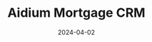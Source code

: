 ---  
layout: startup_page  
title: "Aidium Mortgage CRM"  
id: "thinkaidium.com"  
permalink: "/aidiummortgagecrmthinkaidium.com04022024/"  
website: "https://thinkaidium.com/"  
funding_round: "Series A"  
funding_amount: "$19M"  
investors: "PeakSpan Capital"  
about: "Aidium Mortgage CRM provides innovative mortgage technology solutions to empower loan officers with cutting-edge tools. Their platform streamlines operations, enhances borrower engagement, and drives business growth by offering features like business intelligence, data warehousing, pipeline management, and enterprise-grade permissioning. This helps mortgage lenders improve efficiency and competitiveness in a rapidly evolving market."  
markets: "Fintech, Mortgage Technology, CRM, AI, Lead generation, Lead conversion, Database marketing, SaaS, Sales automation"  
hq: "Boulder, Colorado, United States"  
founded_year: "2019"  
linkedin: "https://www.linkedin.com/company/aidium"  
twitter: ""  
instagram: ""  
facebook: ""  
crunchbase: ""  
pitchbook: ""  

date_display: "02-Apr-2024"  
date: "2024-04-02"

# SEO Optimization  
meta_title: "Aidium Mortgage CRM - Series A Funding ($19M)"  
meta_description: "Aidium Mortgage CRM, Aidium Mortgage CRM provides innovative mortgage technology solutions to empower loan officers with cutting-edge tools. Their platform streamlines ope..."  
meta_keywords: "Aidium Mortgage CRM, Fintech, Mortgage Technology, CRM, AI, Lead generation, Lead conversion, Database marketing, SaaS, Sales automation, Series A funding"  
canonical_url: "https://startup.projectstartups.com/aidiummortgagecrmthinkaidium.com04022024/"  
---